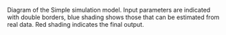 Diagram of the Simple simulation model. Input parameters are indicated with double borders, blue shading shows those that can be estimated from real data. Red shading indicates the final output.